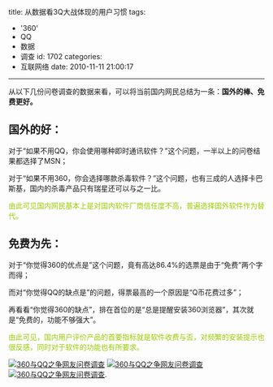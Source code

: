 title: 从数据看3Q大战体现的用户习惯
tags:
  - '360'
  - QQ
  - 数据
  - 调查
id: 1702
categories:
  - 互联网络
date: 2010-11-11 21:00:17
---

从以下几份问卷调查的数据来看，可以将当前国内网民总结为一条：**国外的棒、免费更好。**

## 国外的好：

对于“如果不用QQ，你会使用哪种即时通讯软件？”这个问题，一半以上的问卷结果都选择了MSN；

对于“如果不用360，你会选择哪款杀毒软件？”这个问题，也有三成的人选择卡巴斯基，国内的杀毒产品只有瑞星还可以与之一比。

<span style="color: #99cc00;">由此可见国内网民基本上是对国内软件厂商信任度不高，普遍选择国外软件作为替代。<!--more-->
</span>

## 免费为先：

对于“你觉得360的优点是”这个问题，竟有高达86.4%的选票是由于“免费”两个字而得；

而对“你觉得QQ的缺点是”的问题，得票最高的一个原因是“Q币花费过多”；

再看看“你觉得360的缺点”，排在首位的是“总是提醒安装360浏览器”，其次就是“免费的，功能不够强大”。

<span style="color: #99cc00;">由此可见，国内用户评价产品的首要指标就是软件收费与否，对频繁的安装提示也很反感，同时对于软件的功能也有所要求。</span>

[![360与QQ之争网友问卷调查](http://a.kainy.cn/201011/%E5%85%B3%E4%BA%8EQQ%E4%B8%8E360%E4%B9%8B%E4%BA%89%E7%9A%84%E9%97%AE%E5%8D%B7%E8%B0%83%E6%9F%A5-103.png "为方便查看，可在新建窗口中打开图片.")](http://a.kainy.cn/201011/%E5%85%B3%E4%BA%8EQQ%E4%B8%8E360%E4%B9%8B%E4%BA%89%E7%9A%84%E9%97%AE%E5%8D%B7%E8%B0%83%E6%9F%A5-103.png)
[![360与QQ之争网友问卷调查](http://a.kainy.cn/201011/360%E4%B8%8EQQ%E4%B9%8B%E4%BA%89%E7%BD%91%E5%8F%8B%E8%B0%83%E6%9F%A5-71.png "为方便查看，可在新建窗口中打开图片.")](http://a.kainy.cn/201011/360%E4%B8%8EQQ%E4%B9%8B%E4%BA%89%E7%BD%91%E5%8F%8B%E8%B0%83%E6%9F%A5-71.png)
[![360与QQ之争网友问卷调查](http://a.kainy.cn/201011/360%E4%B8%8EQQ%E4%B9%8B%E4%BA%89%E7%BD%91%E5%8F%8B%E8%B0%83%E6%9F%A5715.png "为方便查看，可在新建窗口中打开图片.")](http://a.kainy.cn/201011/360%E4%B8%8EQQ%E4%B9%8B%E4%BA%89%E7%BD%91%E5%8F%8B%E8%B0%83%E6%9F%A5715.png).